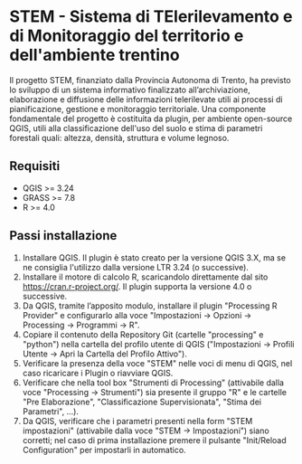STEM - Sistema di TElerilevamento e di Monitoraggio del territorio e dell'ambiente trentino
===========

Il progetto STEM, finanziato dalla Provincia Autonoma di Trento, ha previsto lo sviluppo di un sistema informativo finalizzato all’archiviazione, elaborazione e diffusione delle informazioni telerilevate utili ai processi di pianificazione, gestione e monitoraggio territoriale. Una componente fondamentale del progetto è costituita da plugin, per ambiente open-source QGIS, utili alla classificazione dell'uso del suolo e stima di parametri forestali quali: altezza, densità, struttura e volume legnoso.

Requisiti
-------------------------

* QGIS >= 3.24
* GRASS >= 7.8
* R >= 4.0

Passi installazione
-------------------------
1.	Installare QGIS. Il plugin è stato creato per la versione QGIS 3.X, ma se ne consiglia l'utilizzo dalla versione LTR 3.24 (o successive).
2.	Installare il motore di calcolo R, scaricandolo direttamente dal sito https://cran.r-project.org/. Il plugin supporta la versione 4.0 o successive.
3.	Da QGIS, tramite l’apposito modulo, installare il plugin "Processing R Provider" e configurarlo alla voce "Impostazioni -> Opzioni -> Processing -> Programmi -> R". 
4.	Copiare il contenuto della Repository Git (cartelle "processing" e "python") nella cartella del profilo utente di QGIS ("Impostazioni -> Profili Utente -> Apri la Cartella del Profilo Attivo"). 
5.	Verificare la presenza della voce "STEM" nelle voci di menu di QGIS, nel caso ricaricare i Plugin o riavviare QGIS.
7.	Verificare che nella tool box "Strumenti di Processing" (attivabile dalla voce "Processing -> Strumenti") sia presente il gruppo "R" e le cartelle "Pre Elaborazione", "Classificazione Supervisionata", "Stima dei Parametri", ...).
8.	 Da QGIS, verificare che i parametri presenti nella form "STEM impostazioni" (attivabile dalla voce "STEM -> Impostazioni") siano corretti; nel caso di prima installazione premere il pulsante "Init/Reload Configuration" per impostarli in automatico.

